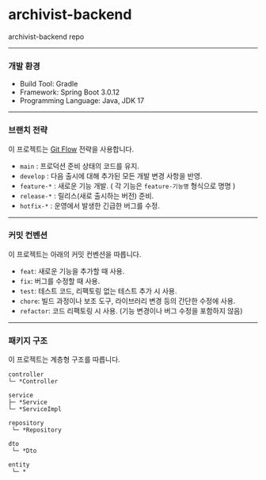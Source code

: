 # archivist-backend
archivist-backend repo


* * *
### 개발 환경
- Build Tool: Gradle
- Framework: Spring Boot 3.0.12
- Programming Language: Java, JDK 17

* * *
### 브랜치 전략
이 프로젝트는 [Git Flow](https://nvie.com/posts/a-successful-git-branching-model/) 전략을 사용합니다.
- `main` : 프로덕션 준비 상태의 코드를 유지.
- `develop` : 다음 출시에 대해 추가된 모든 개발 변경 사항을 반영.
- `feature-*` : 새로운 기능 개발. ( 각 기능은 `feature-기능명` 형식으로 명명 )
- `release-*` : 릴리스(새로 출시하는 버전) 준비. 
- `hotfix-*` : 운영에서 발생한 긴급한 버그를 수정. 

* * *
### 커밋 컨벤션
이 프로젝트는 아래의 커밋 컨벤션을 따릅니다.
- `feat`: 새로운 기능을 추가할 때 사용.
- `fix`: 버그를 수정할 때 사용.
- `test`: 테스트 코드, 리팩토링 없는 테스트 추가 시 사용.
- `chore`: 빌드 과정이나 보조 도구, 라이브러리 변경 등의 간단한 수정에 사용.
- `refactor`: 코드 리팩토링 시 사용. (기능 변경이나 버그 수정을 포함하지 않음)

* * *
### 패키지 구조
이 프로젝트는 계층형 구조를 따릅니다.

    controller
    └─ *Controller

    service
    ├─ *Service
    └─ *ServiceImpl

    repository
     └─ *Repository

    dto
     └─ *Dto

    entity
     └─ *

